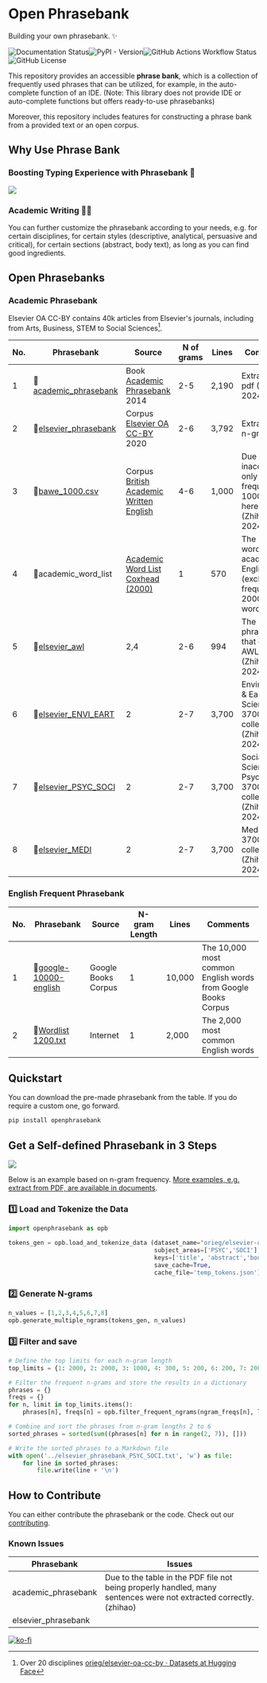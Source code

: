 
# Open Phrasebank

<!-- start why-use-phrase-bank -->

Building your own phrasebank. ✨

![Documentation Status](https://readthedocs.org/projects/open-phrasebank/badge/?version=latest)![PyPI - Version](https://img.shields.io/pypi/v/openphrasebank)![GitHub Actions Workflow Status](https://img.shields.io/github/actions/workflow/status/liuh886/open_phrasebank/lint.yml)![GitHub License](https://img.shields.io/github/license/liuh886/open_phrasebank)


This repository provides an accessible **phrase bank**, which is a collection of frequently used phrases that can be utilized, for example, in the auto-complete function of an IDE. (Note: This library does not provide IDE or auto-complete functions but offers ready-to-use phrasebanks)

Moreover, this repository includes features for constructing a phrase bank from a provided text or an open corpus.

## Why Use Phrase Bank
  
### Boosting Typing Experience with Phrasebank 🚀

![](https://i.imgur.com/MGDIqly.gif)


### Academic Writing 🕵️‍♀

You can further customize the phrasebank according to your needs, e.g. for certain disciplines, for certain styles (descriptive, analytical, persuasive and critical), for certain sections (abstract, body text), as long as you can find good ingredients.

<!-- end why-use-phrase-bank -->


## Open Phrasebanks
<!-- start open-phrase-bank -->

### Academic Phrasebank

Elsevier OA CC-BY contains 40k articles from Elsevier's journals, including from Arts, Business, STEM to Social Sciences[^1]. 

| No. | Phrasebank                                                                                                                           | Source                                                                                                                                                                  | N of grams | Lines | Comments                                                                               |
| --- | ------------------------------------------------------------------------------------------------------------------------------------ | ----------------------------------------------------------------------------------------------------------------------------------------------------------------------- | ------------- | ----- | -------------------------------------------------------------------------------------- |
| 1   | 📍[academic_phrasebank](https://raw.githubusercontent.com/liuh886/open_phrasebank/main/phrasebanks/academic_phrasebank.txt)          | Book [Academic Phrasebank](https://github.com/liuh886/open_phrasebank/blob/main/data/Academic_Phrasebank.pdf) 2014                                                      | 2-5           | 2,190 | Extract from pdf (Zhihao, 2024)                                                        |
| 2   | 📍[elsevier_phrasebank](https://raw.githubusercontent.com/liuh886/open_phrasebank/main/phrasebanks/elsevier_phrasebank.txt)          | Corpus [Elsevier OA CC-BY](https://elsevier.digitalcommonsdata.com/datasets/zm33cdndxs/2) 2020                                                                          | 2-6           | 3,792 | Extract by n-gra                                                                 2024) |
| 3   | 📍[bawe_1000.csv](https://raw.githubusercontent.com/liuh886/open_phrasebank/main/phrasebanks/bawe_ngrams.csv)                        | Corpus [British Academic Written English](https://www.coventry.ac.uk/research/research-directories/current-projects/2015/british-academic-written-english-corpus-bawe/) | 4-6           | 1,000 | Due to inaccessible, only most frequent  1000 list here. (Zhihao, 2024)                |
| 4   | 📍academic_word_list                                                                                                                 | [Academic Word List Coxhead (2000)](https://www.uefap.com/vocab/select/awl.htm)                                                                                         | 1             | 570   | The 570 word for academic English (exclude frequent 2000 words)                        |
| 5   | 📍[elsevier_awl](https://raw.githubusercontent.com/liuh886/open_phrasebank/main/phrasebanks/elsevier_phrasebank.txt)                 | 2,4                                                                                                                                                                     | 2-6           | 994   | The Elsevier phrasebank that contains  AWL (Zhihao, 2024)                              |
| 6   | 📍[elsevier_ENVI_EART](https://raw.githubusercontent.com/liuh886/open_phrasebank/main/phrasebanks/elsevier_phrasebank_ENVI_EART.txt) | 2                                                                                                                                                                       | 2-7           | 3,700 | Environment & Earth Science 3700 collection (Zhihao 2024)                              |
| 7   | 📍[elsevier_PSYC_SOCI](https://raw.githubusercontent.com/liuh886/open_phrasebank/main/phrasebanks/elsevier_phrasebank_PSYC_SOCI.txt) | 2                                                                                                                                                                       | 2-7           | 3,700 | Social Science & Psychology 3700 collection (Zhihao 2024)                              |
| 8   | 📍[elsevier_MEDI](https://raw.githubusercontent.com/liuh886/open_phrasebank/main/phrasebanks/elsevier_phrasebank_MEDI.txt)           | 2                                                                                                                                                                       | 2-7           | 3,700 | Medicine 3700 collection (Zhihao 2024)                                                 |



[^1]:Over 20 disciplines [orieg/elsevier-oa-cc-by · Datasets at Hugging Face](https://huggingface.co/datasets/orieg/elsevier-oa-cc-by)


### English Frequent Phrasebank

| No. | Phrasebank                                                                                                                              | Source              | N-gram Length | Lines  | Comments                                                      |
| --- | --------------------------------------------------------------------------------------------------------------------------------------- | ------------------- | ------------- | ------ | ------------------------------------------------------------- |
| 1   | 📍[google-10000-english](https://raw.githubusercontent.com/first20hours/google-10000-english/master/google-10000-english-no-swears.txt)               | Google Books Corpus | 1             | 10,000 | The 10,000 most common English words from Google Books Corpus |
| 2   | 📍[Wordlist 1200.txt](https://raw.githubusercontent.com/ManiacDC/TypingAid/master/Wordlists/Wordlist%201200%20frequency%20weighted.txt) | Internet            | 1             | 2,000  | The 2,000 most common English words                           |
<!-- end open-phrase-bank -->


## Quickstart

<!-- start quickstart -->

You can download the pre-made phrasebank from the table. If you do require a custom one, go forward.

```bash
pip install openphrasebank
```

<!-- end quickstart -->


<!-- start custom -->
## Get a Self-defined Phrasebank in 3 Steps

![](https://i.imgur.com/qssU2VP.png)

Below is an example based on n-gram frequency. [More examples, e.g. extract from PDF, are available in documents](https://open-phrasebank.readthedocs.io/en/latest/quickstart/index.html).

### 1️⃣ Load and Tokenize the Data
``` python
import openphrasebank as opb

tokens_gen = opb.load_and_tokenize_data (dataset_name="orieg/elsevier-oa-cc-by", 
                                         subject_areas=['PSYC','SOCI'],
                                         keys=['title', 'abstract','body_text'],
                                         save_cache=True,
                                         cache_file='temp_tokens.json')
```

### 2️⃣ Generate N-grams

``` python
n_values = [1,2,3,4,5,6,7,8]
opb.generate_multiple_ngrams(tokens_gen, n_values)
```

### 3️⃣ Filter and save

``` python
# Define the top limits for each n-gram length
top_limits = {1: 2000, 2: 2000, 3: 1000, 4: 300, 5: 200, 6: 200, 7: 200, 8: 200}

# Filter the frequent n-grams and store the results in a dictionary
phrases = {}
freqs = {}
for n, limit in top_limits.items():
    phrases[n], freqs[n] = opb.filter_frequent_ngrams(ngram_freqs[n], limit,min_freq=20)

# Combine and sort the phrases from n-gram lengths 2 to 6
sorted_phrases = sorted(sum((phrases[n] for n in range(2, 7)), []))

# Write the sorted phrases to a Markdown file
with open('../elsevier_phrasebank_PSYC_SOCI.txt', 'w') as file:
    for line in sorted_phrases:
        file.write(line + '\n')
```

<!-- end custom -->

## How to Contribute

You can either contribute the phrasebank or the code. Check out our [contributing](https://open-phrasebank.readthedocs.io/en/latest/contributing.html). 

<!-- start issues -->
### Known Issues

| Phrasebank          | Issues                                                                                                             |
| ------------------- | ------------------------------------------------------------------------------------------------------------------ |
| academic_phrasebank | Due to the table in the PDF file not being properly handled, many sentences were not extracted correctly. (zhihao) |
| elsevier_phrasebank |                                                                                                                    |

<!-- end issues -->

[![ko-fi](https://ko-fi.com/img/githubbutton_sm.svg)](https://ko-fi.com/F1F7WYJ6B)